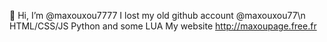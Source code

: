 👋 Hi, I’m @maxouxou7777
I lost my old github account @maxouxou77\n
HTML/CSS/JS
Python and some LUA
My website http://maxoupage.free.fr
<!---
maxouxou7777/maxouxou7777 is a ✨ special ✨ repository because its `README.md` (this file) appears on your GitHub profile.
You can click the Preview link to take a look at your changes.
--->
